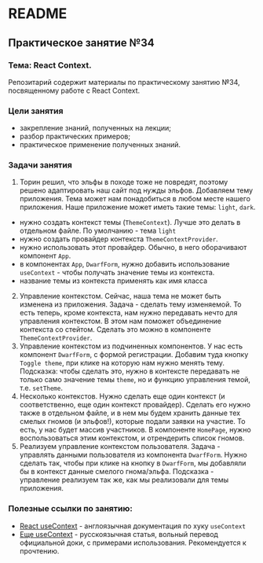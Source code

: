 # README

## Практическое занятие №34

### Тема: React Context.

Репозитарий содержит материалы по практическому занятию №34, посвященному работе с React Context.

### Цели занятия
- закрепление знаний, полученных на лекции;
- разбор практических примеров;
- практическое применение полученных знаний.

### Задачи занятия
1. Торин решил, что эльфы в походе тоже не повредят, поэтому решено адаптировать наш сайт под нужды эльфов. Добавляем тему приложения. Тема может нам понадобиться в любом месте нашего приложения. Наше приложение может иметь такие темы: `light`, `dark`.
 - нужно создать контекст темы (`ThemeContext`). Лучше это делать в отдельном файле. По умолчанию - тема `light`
 - нужно создать провайдер контекста `ThemeContextProvider`.
 - нужно использовать этот провайдер. Обычно, в него оборачивают компонент `App`.
 - в компонентах `App`, `DwarfForm`, нужно добавить использование `useContext` - чтобы получать значение темы из контекста.
 - название темы из контекста применять как имя класса
2. Управление контекстом. Сейчас, наша тема не может быть изменена из приложения. Задача - сделать тему изменяемой. То есть теперь, кроме контекста, нам нужно передавать нечто для управления контекстом. В этом нам поможет объединение контекста со стейтом. Сделать это можно в компоненте `ThemeContextProvider`.
3. Управление контекстом из подчиненных компонентов. У нас есть компонент `DwarfForm`, с формой регистрации. Добавим туда кнопку `Toggle theme`, при клике на которую нам нужно менять тему. Подсказка: чтобы сделать это, нужно в контексте передавать не только само значение темы `theme`, но и функцию управления темой, т.е. `setTheme`.
4. Несколько контекстов. Нужно сделать еще один контекст (и соответственно, еще один контекст провайдер). Сделать его нужно также в отдельном файле, и в нем мы будем хранить данные тех смелых гномов (и эльфов!), которые подали заявки на участие. То есть, у нас будет массив участников. В компоненте `HomePage`, нужно воспользоваться этим контекстом, и отрендерить список гномов.
5. Реализуем управление контекстом пользователя. Задача - управлять данными пользователя из компонента `DwarfForm`. Нужно сделать так, чтобы при клике на кнопку в `DwarfForm`, мы добавляли бы в контекст данные смелого гнома/эльфа. Подсказка - управление реализуем так же, как мы реализовали для темы приложения.

### Полезные ссылки по занятию:
 - [React useContext](https://react.dev/reference/react/useContext) - англоязычная документация по хуку `useContext`
 - [Еще useContext](https://reactdev.ru/reference/useContext/#_12) - русскоязычная статья, вольный перевод официальной доки, с примерами использования. Рекомендуется к прочтению.